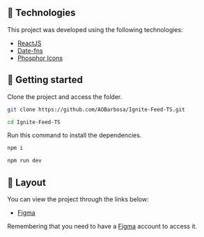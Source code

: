 ## 🧪 Technologies

This project was developed using the following technologies:

- [ReactJS](https://reactjs.org/)
- [Date-fns](https://date-fns.org/)
- [Phosphor Icons](https://phosphoricons.com/)

## 🚀 Getting started

Clone the project and access the folder.

```bash
git clone https://github.com/AOBarbosa/Ignite-Feed-TS.git

cd Ignite-Feed-TS

```

Run this command to install the dependencies.

```bash
npm i

npm run dev
```

## 🔖 Layout

You can view the project through the links below:

- [Figma](<https://www.figma.com/file/7FMmtXDzzVFc4OONuc4884/Ignite-Feed-(Community)?node-id=0%3A1&t=lltpgIpxVkF2wX6f-1>)

Remembering that you need to have a [Figma](http://figma.com/) account to access it.
